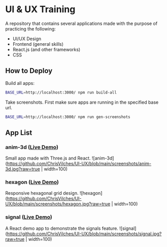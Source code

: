 # UI & UX Training

A repository that contains several applications made with the purpose of practicing the following:

* UI/UX Design
* Frontend (general skills)
* React.js (and other frameworks)
* CSS

## How to Deploy

Build all apps:

```sh
BASE_URL=http://localhost:3000/ npm run build-all
```

Take screenshots. First make sure apps are running in the specified base url.

```sh
BASE_URL=http://localhost:3000/ npm run gen-screenshots
```

## App List

### anim-3d ([Live Demo](http://localhost:3000/anim-3d))
Small app made with Three.js and React.
![anim-3d](https://github.com/ChrisVilches/UI-UX/blob/main/screenshots/anim-3d.jpg?raw=true | width=100)

### hexagon ([Live Demo](http://localhost:3000/hexagon))
Responsive hexagonal grid design.
![hexagon](https://github.com/ChrisVilches/UI-UX/blob/main/screenshots/hexagon.jpg?raw=true | width=100)

### signal ([Live Demo](http://localhost:3000/signal))
A React demo app to demonstrate the signals feature.
![signal](https://github.com/ChrisVilches/UI-UX/blob/main/screenshots/signal.jpg?raw=true | width=100)
